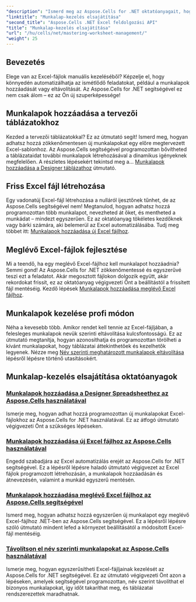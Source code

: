 ```yaml
---
"description": "Ismerd meg az Aspose.Cells for .NET oktatóanyagait, hogy elsajátítsd az Excel automatizálását. Tanuld meg, hogyan adhatsz hozzá/távolíthatsz munkalapokat új vagy meglévő Excel fájlokban programozott módon."
"linktitle": "Munkalap-kezelés elsajátítása"
"second_title": "Aspose.Cells .NET Excel feldolgozási API"
"title": "Munkalap-kezelés elsajátítása"
"url": "/hu/cells/net/mastering-worksheet-management/"
"weight": 25
---
```


## Bevezetés

Elege van az Excel-fájlok manuális kezeléséből? Képzelje el, hogy könnyedén automatizálhatja az ismétlődő feladatokat, például a munkalapok hozzáadását vagy eltávolítását. Az Aspose.Cells for .NET segítségével ez nem csak álom – ez az Ön új szuperképessége!  

## Munkalapok hozzáadása a tervezői táblázatokhoz  

Kezded a tervezői táblázatokkal? Ez az útmutató segít! Ismerd meg, hogyan adhatsz hozzá zökkenőmentesen új munkalapokat egy előre megtervezett Excel-sablonhoz. Az Aspose.Cells segítségével programozottan bővítheted a táblázataidat további munkalapok létrehozásával a dinamikus igényeknek megfelelően. A részletes lépésekért tekintsd meg a... [Munkalapok hozzáadása a Designer táblázathoz](./adding-worksheets-to-designer-spreadsheet/) útmutató.  

## Friss Excel fájl létrehozása  

Egy vadonatúj Excel-fájl létrehozása a nulláról ijesztőnek tűnhet, de az Aspose.Cells segítségével nem! Megtanulod, hogyan adhatsz hozzá programozottan több munkalapot, nevezheted át őket, és mentheted a munkádat – mindezt egyszerűen. Ez az oktatóanyag tökéletes kezdőknek vagy bárki számára, aki belemerül az Excel automatizálásába. Tudj meg többet itt: [Munkalapok hozzáadása új Excel fájlhoz](./adding-worksheets-to-new-excel-file/).  

## Meglévő Excel-fájlok fejlesztése  

Mi a teendő, ha egy meglévő Excel-fájlhoz kell munkalapot hozzáadnia? Semmi gond! Az Aspose.Cells for .NET zökkenőmentessé és egyszerűvé teszi ezt a feladatot. Akár megosztott fájlokon dolgozik együtt, akár rekordokat frissít, ez az oktatóanyag végigvezeti Önt a beállítástól a frissített fájl mentéséig. Kezdő lépések [Munkalapok hozzáadása meglévő Excel fájlhoz](./adding-worksheets-to-existing-excel-file/).  

## Munkalapok kezelése profi módon  

Néha a kevesebb több. Amikor rendet kell tennie az Excel-fájljában, a felesleges munkalapok nevük szerinti eltávolítása kulcsfontosságú. Ez az útmutató megtanítja, hogyan azonosíthatja és programozottan törölheti a kívánt munkalapokat, hogy táblázatai áttekinthetőek és kezelhetők legyenek. Nézze meg [Név szerinti meghatározott munkalapok eltávolítása](./remove-specific-worksheets-by-name/) lépésről lépésre történő utasításokért.  

## Munkalap-kezelés elsajátítása oktatóanyagok
### [Munkalapok hozzáadása a Designer Spreadsheethez az Aspose.Cells használatával](./adding-worksheets-to-designer-spreadsheet/)
Ismerje meg, hogyan adhat hozzá programozottan új munkalapokat Excel-fájlokhoz az Aspose.Cells for .NET használatával. Ez az átfogó útmutató végigvezeti Önt a szükséges lépéseken.
### [Munkalapok hozzáadása új Excel fájlhoz az Aspose.Cells használatával](./adding-worksheets-to-new-excel-file/)
Engedd szabadjára az Excel automatizálás erejét az Aspose.Cells for .NET segítségével. Ez a lépésről lépésre haladó útmutató végigvezet az Excel fájlok programozott létrehozásán, a munkalapok hozzáadásán és átnevezésén, valamint a munkád egyszerű mentésén.
### [Munkalapok hozzáadása meglévő Excel fájlhoz az Aspose.Cells segítségével](./adding-worksheets-to-existing-excel-file/)
Ismerd meg, hogyan adhatsz hozzá egyszerűen új munkalapot egy meglévő Excel-fájlhoz .NET-ben az Aspose.Cells segítségével. Ez a lépésről lépésre szóló útmutató mindent lefed a környezet beállításától a módosított Excel-fájl mentéséig.
### [Távolítson el név szerinti munkalapokat az Aspose.Cells használatával](./remove-specific-worksheets-by-name/)
Ismerje meg, hogyan egyszerűsítheti Excel-fájljainak kezelését az Aspose.Cells for .NET segítségével. Ez az útmutató végigvezeti Önt azon a lépéseken, amelyek segítségével programozottan, név szerint távolíthat el bizonyos munkalapokat, így időt takaríthat meg, és táblázatai rendszerezettek maradhatnak.